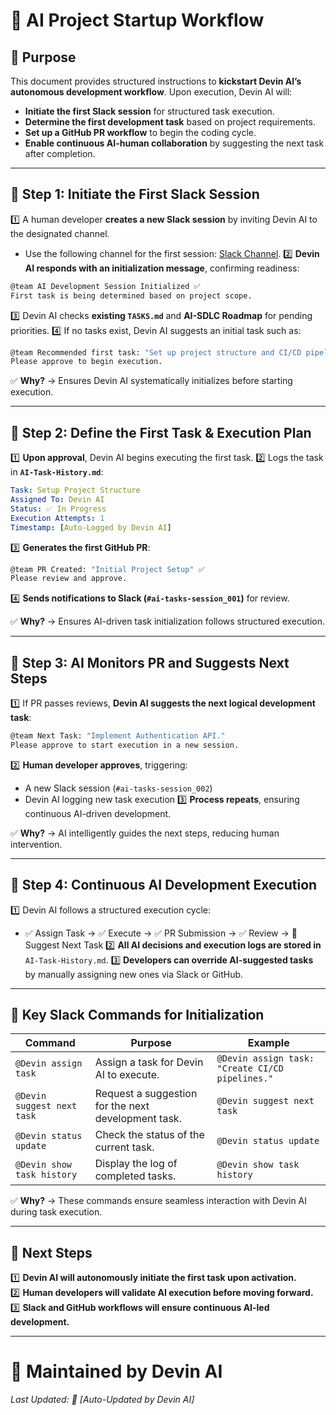 # 🚀 **AI Project Startup Workflow**

## **📌 Purpose**  
This document provides structured instructions to **kickstart Devin AI’s autonomous development workflow**. Upon execution, Devin AI will:
- **Initiate the first Slack session** for structured task execution.
- **Determine the first development task** based on project requirements.
- **Set up a GitHub PR workflow** to begin the coding cycle.
- **Enable continuous AI-human collaboration** by suggesting the next task after completion.

---

## **🔹 Step 1: Initiate the First Slack Session**  
1️⃣ A human developer **creates a new Slack session** by inviting Devin AI to the designated channel.
   - Use the following channel for the first session: [Slack Channel](https://nu-gui.slack.com/archives/C08CGSLBP5G).
2️⃣ **Devin AI responds with an initialization message**, confirming readiness:
   ```bash
   @team AI Development Session Initialized ✅
   First task is being determined based on project scope.
   ```
3️⃣ Devin AI checks **existing `TASKS.md`** and **AI-SDLC Roadmap** for pending priorities.
4️⃣ If no tasks exist, Devin AI suggests an initial task such as:
   ```bash
   @team Recommended first task: "Set up project structure and CI/CD pipelines."
   Please approve to begin execution.
   ```

✅ **Why?** → Ensures Devin AI systematically initializes before starting execution.

---

## **🔹 Step 2: Define the First Task & Execution Plan**  
1️⃣ **Upon approval**, Devin AI begins executing the first task.
2️⃣ Logs the task in **`AI-Task-History.md`**:
   ```yaml
   Task: Setup Project Structure
   Assigned To: Devin AI
   Status: ✅ In Progress
   Execution Attempts: 1
   Timestamp: [Auto-Logged by Devin AI]
   ```
3️⃣ **Generates the first GitHub PR**:
   ```bash
   @team PR Created: "Initial Project Setup" ✅
   Please review and approve.
   ```
4️⃣ **Sends notifications to Slack (`#ai-tasks-session_001`)** for review.

✅ **Why?** → Ensures AI-driven task initialization follows structured execution.

---

## **🔹 Step 3: AI Monitors PR and Suggests Next Steps**  
1️⃣ If PR passes reviews, **Devin AI suggests the next logical development task**:
   ```bash
   @team Next Task: "Implement Authentication API."
   Please approve to start execution in a new session.
   ```
2️⃣ **Human developer approves**, triggering:
   - A new Slack session (`#ai-tasks-session_002`)
   - Devin AI logging new task execution
3️⃣ **Process repeats**, ensuring continuous AI-driven development.

✅ **Why?** → AI intelligently guides the next steps, reducing human intervention.

---

## **🔹 Step 4: Continuous AI Development Execution**  
1️⃣ Devin AI follows a structured execution cycle:
   - ✅ Assign Task → ✅ Execute → ✅ PR Submission → ✅ Review → 🔄 Suggest Next Task
2️⃣ **All AI decisions and execution logs are stored in** `AI-Task-History.md`.
3️⃣ **Developers can override AI-suggested tasks** by manually assigning new ones via Slack or GitHub.

---

## **🔹 Key Slack Commands for Initialization**

| **Command**                     | **Purpose**                                           | **Example**                                   |
|---------------------------------|-------------------------------------------------------|-----------------------------------------------|
| `@Devin assign task`            | Assign a task for Devin AI to execute.               | `@Devin assign task: "Create CI/CD pipelines."` |
| `@Devin suggest next task`      | Request a suggestion for the next development task.  | `@Devin suggest next task`                    |
| `@Devin status update`          | Check the status of the current task.                | `@Devin status update`                        |
| `@Devin show task history`      | Display the log of completed tasks.                  | `@Devin show task history`                    |

✅ **Why?** → These commands ensure seamless interaction with Devin AI during task execution.

---

## **📌 Next Steps**  
1️⃣ **Devin AI will autonomously initiate the first task upon activation.**  
2️⃣ **Human developers will validate AI execution before moving forward.**  
3️⃣ **Slack and GitHub workflows will ensure continuous AI-led development.**  

---

# 📩 **Maintained by Devin AI**  
_Last Updated: 📅 [Auto-Updated by Devin AI]_

